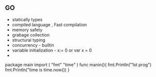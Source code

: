 ## GO
- statically types
- compiled language , Fast compilation 
- memory safety
- grabage collection
- structural typing
- concurrency - builtin 
- variable initialization - x:= 0  or var x = 0
- 
package main
  import (
    "fmt"
    "time"
    )
 func manin(){
  fmt.Println("1st prog")
  fmt.Println("time is time.now())
  }
